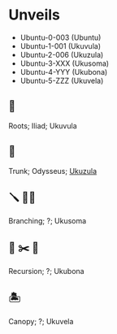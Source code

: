 # Unveils

- Ubuntu-0-003 (Ubuntu)
- Ubuntu-1-001 (Ukuvula)
- Ubuntu-2-006 (Ukuzula)
- Ubuntu-3-XXX (Ukusoma)
- Ubuntu-4-YYY (Ukubona)
- Ubuntu-5-ZZZ (Ukuvela)

## 🌊 
Roots; Iliad; Ukuvula
## 🚢 
Trunk; Odysseus; [Ukuzula](https://abikesa.github.io/ukuzula/insalata/articles/dandys-drift.html#ref2)
## 🪛 🏴‍☠️ 
Branching; ?; Ukusoma
## 🦈 ✂️ 🛟 
Recursion; ?; Ukubona 
## 🏝️ 
Canopy; ?; Ukuvela
